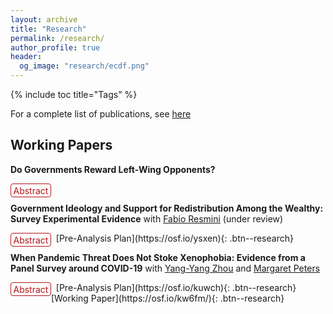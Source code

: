 ```yaml
---
layout: archive
title: "Research"
permalink: /research/
author_profile: true
header:
  og_image: "research/ecdf.png"
---
```


{% include toc title="Tags" %}

<style>
details {
  float:left;
  cursor: pointer;
}

details > summary:hover {
    color: #fff;
    background-color: #b21619 !important;
}

details > summary {
  display: inline-block;
  margin-bottom: 0.25em;
  padding: 0.125em 0.25em;
  color: #b21619;
  text-align: center;
  text-decoration: none !important;
  border: 1px solid;
  border-color: #b21619;
  border-radius: 4px;
  cursor: pointer;
  
}

details > summary::-webkit-details-marker {
  display: none;
  float:left;
}

details > p {
  margin-bottom: 0.25em;
  padding: 0.125em 0.25em;
  box-shadow: 1px 1px 2px #bbbbbb;
}
</style>
For a complete list of publications, see [here](https://scholar.google.com/citations?user=ISMeDGgAAAAJ&hl=en&inst=17001591832933267808)


## Working Papers

**Do Governments Reward Left-Wing Opponents?**
<br />
<details><summary>Abstract</summary><p> Do governments reward left-wing opposition voters? The literature on distributive politics finds that governments use transfers to reward supporters. Yet this work focuses on what incumbents do before elections, fails to find compensations after elections, and overlooks who the incumbent won to even when different contenders might imply different risks to the establishment. I argue that governments strategically allocate transfers to reward left-wing opposition constituencies after elections and prevent future support for the Left given its historical threat to elites. Using a continuous difference-in-difference research design with data from Colombia, I show that opposition constituencies receive more transfers after elections but not before. A cross-national analysis further supports my argument. These findings have implications for the politics of the red scare in developing democracies.</p>
</details> &nbsp;   

 **Government Ideology and Support for Redistribution Among the Wealthy: Survey Experimental Evidence** with [Fabio Resmini](https://www.fabioresmini.com/)  (under review)
<br />
<details><summary>Abstract</summary><p> When do wealthy individuals support redistributive policies? Recent literature finds that high levels of inequality and crime increase support for redistribution among the rich. However, the wealthy oppose redistribution in Latin America, a region with high inequality and criminality. We argue that the rich are sensitive to the negative externalities of inequality, but their support for redistribution depends on who advances the redistributive agenda: the Left or the Right. We posit the rich prefer redistribution under the Right because there is less uncertainty about the upper bound of the redistributive policy, more expected effectiveness, and fewer concerns about macroeconomic stability. Pre-registered survey experiments during the 2022 Colombian presidential election show that wealthy individuals support tax increases when proposed by the right-wing candidate and expect more effectiveness and less economic instability with a prospective right-wing government. Heterogeneous effects analyses further confirm that support for redistribution depends on who makes it.</p>
</details> &nbsp; 
[Pre-Analysis Plan](https://osf.io/ysxen){: .btn--research}

**When Pandemic Threat Does Not Stoke Xenophobia: Evidence from a Panel Survey around COVID-19** with [Yang-Yang Zhou](https://www.yangyangzhou.com/) and [Margaret Peters](http://www.maggiepeters.com/) 
<br />
<details><summary>Abstract</summary><p> How has the COVID-19 pandemic affected attitudes of host citizens towards refugees and migrants? A large literature, mostly in Global North contexts, links disease threat with increased xenophobia. Indeed, recent studies on the effects of COVID-19 have found an increase in hate crimes and anti-migrant attitudes, particularly when political elites exclude and blame migrants for the pandemic. We examine the case of Venezuelan migrants in Colombia, in which elite rhetoric and immigration policies have been largely inclusive. Using a panel experimental survey of 374 Colombian respondents, supplemented by 550 new respondents at endline, we find no evidence that exposure to COVID-19 changes Colombians' attitudes towards Venezuelans, even if the respondents were directly affected by COVID. In fact, we find some evidence of empathy. Our research implies that xenophobia in reaction to pandemics is not a foregone conclusion, but likely a product of political scapegoating.</p>
</details> &nbsp; 
[Pre-Analysis Plan](https://osf.io/kuwch){: .btn--research}
[Working Paper](https://osf.io/kw6fm/){: .btn--research}
